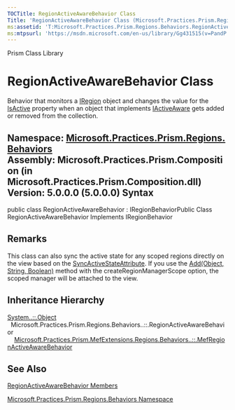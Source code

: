 ```yaml
---
TOCTitle: RegionActiveAwareBehavior Class
Title: 'RegionActiveAwareBehavior Class (Microsoft.Practices.Prism.Regions.Behaviors)'
ms:assetid: 'T:Microsoft.Practices.Prism.Regions.Behaviors.RegionActiveAwareBehavior'
ms:mtpsurl: 'https://msdn.microsoft.com/en-us/library/Gg431515(v=PandP.50)'
---
```


Prism Class Library

RegionActiveAwareBehavior Class
===============================

Behavior that monitors a [IRegion](https://msdn.microsoft.com/t:microsoft.practices.prism.regions.iregion) object and changes the value for the [IsActive](https://msdn.microsoft.com/p:microsoft.practices.prism.iactiveaware.isactive) property when an object that implements [IActiveAware](https://msdn.microsoft.com/t:microsoft.practices.prism.iactiveaware) gets added or removed from the collection.

**Namespace:** [Microsoft.Practices.Prism.Regions.Behaviors](https://msdn.microsoft.com/n:microsoft.practices.prism.regions.behaviors)
**Assembly:** Microsoft.Practices.Prism.Composition (in Microsoft.Practices.Prism.Composition.dll) Version: 5.0.0.0 (5.0.0.0)
Syntax
------

<span id="syntaxToggle"></span>public class RegionActiveAwareBehavior : IRegionBehaviorPublic Class RegionActiveAwareBehavior Implements IRegionBehavior

Remarks
-------

<span id="remarksToggle"></span> This class can also sync the active state for any scoped regions directly on the view based on the [SyncActiveStateAttribute](https://msdn.microsoft.com/t:microsoft.practices.prism.regions.syncactivestateattribute). If you use the [Add(Object, String, Boolean)](https://msdn.microsoft.com/m:microsoft.practices.prism.regions.region.add(system.object%2csystem.string%2csystem.boolean)) method with the createRegionManagerScope option, the scoped manager will be attached to the view.

Inheritance Hierarchy
---------------------

<span id="familyToggle"></span>[System..::.Object](http://msdn2.microsoft.com/en-us/library/e5kfa45b)
  Microsoft.Practices.Prism.Regions.Behaviors..::.RegionActiveAwareBehavior
    [Microsoft.Practices.Prism.MefExtensions.Regions.Behaviors..::.MefRegionActiveAwareBehavior](https://msdn.microsoft.com/t:microsoft.practices.prism.mefextensions.regions.behaviors.mefregionactiveawarebehavior)

See Also
--------

<span id="seeAlsoToggle"></span>
[RegionActiveAwareBehavior Members](https://msdn.microsoft.com/allmembers.t:microsoft.practices.prism.regions.behaviors.regionactiveawarebehavior)

[Microsoft.Practices.Prism.Regions.Behaviors Namespace](https://msdn.microsoft.com/n:microsoft.practices.prism.regions.behaviors)
